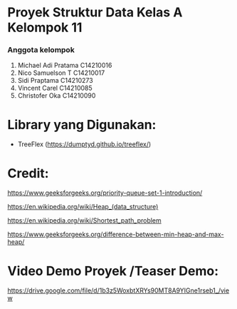 # Proyek Struktur Data Kelas A Kelompok 11
### Anggota kelompok
1. Michael Adi Pratama C14210016
2. Nico Samuelson T    C14210017
3. Sidi Praptama       C14210273
4. Vincent Carel       C14210085
5. Christofer Oka      C14210090

# Library yang Digunakan:
- TreeFlex (https://dumptyd.github.io/treeflex/)

# Credit:
https://www.geeksforgeeks.org/priority-queue-set-1-introduction/

https://en.wikipedia.org/wiki/Heap_(data_structure)

https://en.wikipedia.org/wiki/Shortest_path_problem

https://www.geeksforgeeks.org/difference-between-min-heap-and-max-heap/

# Video Demo Proyek /Teaser Demo:
https://drive.google.com/file/d/1b3z5WoxbtXRYs90MT8A9YIGne1rseb1_/view
